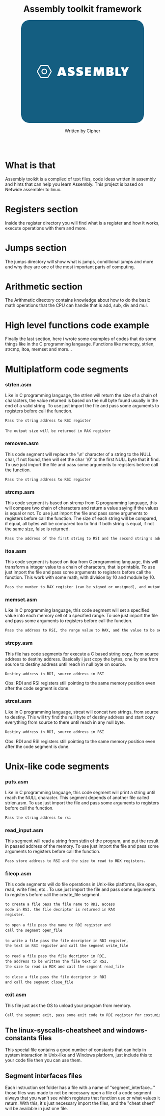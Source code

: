 <div align="center">
    <h1>Assembly toolkit framework</h1>    
    <img width="400px" src="./assets/AssemblyImage.png">
    <p>Written by Cipher</p>
</div>

<br/>
<br/>

# What is that
Assembly toolkit is a compiled of text files, code ideas written in assembly and hints that can help you learn Assembly.
This project is based on Netwide assembler to linux.

# Registers section
Inside the register directory you will find what is a register and how it works, execute operations with them and more.

# Jumps section
The jumps directory will show what is jumps, conditional jumps and more and why they are one of the most important parts of computing.

# Arithmetic section
The Arithmetic directory contains knowledge about how to do the basic math operations that the CPU can handle that is add, sub, div and mul.

# High level functions code example
Finally the last section, here i wrote some examples of codes that do some things like in the C programming language. Functions like memcpy, strlen, strcmp, itoa, memset and more...

# Multiplatform code segments

### strlen.asm
Like in C programming language, the strlen will return the size of a chain of characters, the value returned is based on the null byte found usually in the end of a valid string.
To use just import the file and pass some arguments to registers before call the function.

```txt
Pass the string address to RSI register

The output size will be returned in RAX register
```
### removen.asm
This code segment will replace the '\n' character of a string to the NULL char, if not found, then will set the char '\0' to the first NULL byte that it find.
To use just import the file and pass some arguments to registers before call the function.

```txt
Pass the string address to RSI register
```

### strcmp.asm
This code segment is based on strcmp from C programming language, this will compare two chain of characters and return a value saying if the values is equal or not.
To use just import the file and pass some arguments to registers before call the function. The size of each string will be compared, if equal, all bytes will be compared too to find if both string is equal, if not the same size, false is returned.

```txt
Pass the address of the first string to RSI and the second string's address to RDI registers. If value equal to each other then the RAX register will be filled with 1, else 0
```


### itoa.asm
This code segment is based on itoa from C programming language, this will transform a integer value to a chain of characters, that is printable.
To use just import the file and pass some arguments to registers before call the function. This work with some math, with division by 10 and module by 10.

```txt
Pass the number to RAX register (can be signed or unsigned), and output address in RSI. in the end of execution the passed address will be filled with the number in string format.
```

### memset.asm
Like in C programming language, this code segment will set a specified value into each memory cell of a specified range.
To use just import the file and pass some arguments to registers before call the function.

```txt
Pass the address to RSI, the range value to RAX, and the value to be set in RDX registers
```

### strcpy.asm
This file has code segments for execute a C based string copy, from source address to destiny address. Basically i just copy the bytes, one by one from source to destiny address until reach in null byte on source.
```txt
Destiny address in RDI, source address in RSI
```
Obs: RDI and RSI registers still pointing to the same memory position even after the code segment is done.

### strcat.asm
Like in C programming language, strcat will concat two strings, from source to destiny. This will try find the null byte of destiny address and start copy everything from source to there until reach in any null byte.
```txt
Destiny address in RDI, source address in RSI
```
Obs: RDI and RSI registers still pointing to the same memory position even after the code segment is done.

# Unix-like code segments

### puts.asm
Like in C programming language, this code segment will print a string until reach the NULL character. This segment depends of another file called strlen.asm.
To use just import the file and pass some arguments to registers before call the function.

```txt
Pass the string address to rsi
```

### read_input.asm
This segment will read a string from stdin of the program, and put the result in passed address of the memory.
To use just import the file and pass some arguments to registers before call the function.

```txt
Pass store address to RSI and the size to read to RDX registers.
```

### fileop.asm
This code segments will do file operations in Unix-like platforms, like open, read, write files, etc..
To use just import the file and pass some arguments to registers before call the create_file segment.

```txt
to create a file pass the file name to RDI, access
mode in RSI. the file decriptor is returned in RAX 
register.

to open a file pass the name to RDI register and
call the segment open_file 

to write a file pass the file decriptor in RDI register,
the text in RSI register and call the segment write_file

to read a file pass the file decriptor in RDI,
the address to be written the file text in RSI,
the size to read in RDX and call the segment read_file

to close a file pass the file decriptor in RDI 
and call the segment close_file
```

### exit.asm
This file just ask the OS to unload your program from memory.

```txt
Call the segment exit, pass some exit code to RDI register for costumization
```


## The linux-syscalls-cheatsheet and windows-constants files
This special file contains a good number of constants that can help in system interaction in Unix-like and Windows platform, just include this to your code file then you can use them.

## Segment interfaces files
Each instruction set folder has a file with a name of "segment_interface..." those files was made to not be necessary open a file of a code segment always that you wan't see which registers that function use or what values it return. With this, it's just necessary import the files, and the "cheat sheet" will be available in just one file.
